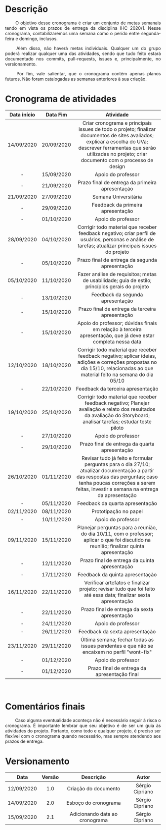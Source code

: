 # Descrição

<p align="justify"> &emsp;&emsp; O objetivo desse cronograma é criar um conjunto de metas semanais tendo em vista os prazos de entrega da disciplina IHC 2020/1. Nesse cronograma, contabilizaremos uma semana como o perído entre segunda-feira e domingo, inclusos.</p>

<p align="justify"> &emsp;&emsp; Além disso, não haverá metas individuais. Qualquer um do grupo poderá realizar qualquer uma das atividades, sendo que tudo feito estará documentado nos commits, pull-requests, issues e, principalmente, no versionamento.</p>

<p align="justify"> &emsp;&emsp; Por fim, vale salientar, que o cronograma contém apenas planos futuros. Não foram catalogadas as semanas anteriores à sua criação.</p>

# Cronograma de atividades

|Data início|Data Fim|Atividade|
|:-:|:-:|:-:|
|14/09/2020|20/09/2020|Criar cronograma e principais issues de todo o projeto; finalizar documentos de sites avaliados; explicar a escolha do UVa; descrever ferramentas que serão utilizadas no projeto; criar documento com o processo de design|
|-         |15/09/2020|Apoio do professor|
|-         |21/09/2020|Prazo final de entrega da primeira apresentação|
|21/09/2020|27/09/2020|Semana Universitária|
|-         |29/09/2020|Feedback da primeira apresentação|
|-         |01/10/2020|Apoio do professor|
|28/09/2020|04/10/2020|Corrigir todo material que receber feedback negativo; criar perfil de usuários, personas e análise de tarefas; atualizar principais issues do projeto|
|-         |05/10/2020|Prazo final de entrega da segunda apresentação|
|05/10/2020|11/10/2020|Fazer análise de requisitos; metas de usabilidade; guia de estilo; princípios gerais do projeto|
|-         |13/10/2020|Feedback da segunda apresentação|
|-         |15/10/2020|Prazo final de entrega da terceira apresentação|
|-         |15/10/2020|Apoio do professor; dúvidas finais em relação à terceira apresentação, que já deve estar completa nessa data|
|12/10/2020|18/10/2020|Corrigir todo material que receber feedback negativo; aplicar ideias, adições e correções propostas no dia 15/10, relacionadas ao que material feito na semana do dia 05/10|
|-         |22/10/2020|Feedback da terceira apresentação|
|19/10/2020|25/10/2020|Corrigir todo material que receber feedback negativo; Planejar avaliação e relato dos resultados da avaliação do Storyboard; analisar tarefas; estudar teste piloto|
|-         |27/10/2020|Apoio do professor|
|-         |29/10/2020|Prazo final de entrega da quarta apresentação|
|26/10/2020|01/11/2020|Revisar tudo já feito e formular perguntas para o dia 27/10; atualizar documentação a partir das respostas das perguntas; caso tenha poucas correções a serem feitas, investir a semana na entrega da apresentação|
|-         |05/11/2020|Feedback da quarta apresentação|
|02/11/2020|08/11/2020|Prototipação no papel|
|-         |10/11/2020|Apoio do professor|
|09/11/2020|15/11/2020|Planejar perguntas para a reunião, do dia 10/11, com o professor; aplicar o que foi discutido na reunião; finalizar quinta apresentação|
|-         |12/11/2020|Prazo final de entrega da quinta apresentação|
|-         |17/11/2020|Feedback da quinta apresentação|
|16/11/2020|22/11/2020|Verificar artefatos e finalizar projeto; revisar tudo que foi feito até essa data; finalizar sexta apresentação|
|-         |22/11/2020|Prazo final de entrega da sexta apresentação|
|-         |24/11/2020|Apoio do professor|
|-         |26/11/2020|Feedback da sexta apresentação|
|23/11/2020|29/11/2020|Última semana; fechar todas as issues pendentes e que não se encaixem no perfil "wont-fix"|
|-         |01/12/2020|Apoio do professor|
|-         |01/12/2020|Prazo final de entrega da apresentação final|

</br>

# Comentários finais

<p align="justify"> &emsp;&emsp; Caso alguma eventualidade aconteça não é necessário seguir à risca o cronograma. É importante lembrar que seu objetivo é de ser um guia às atividades do projeto. Portanto, como todo e qualquer projeto, é preciso ser flexível com o cronograma quando necessário, mas sempre atendendo aos prazos de entrega.</p>

# Versionamento

|Data|Versão|Descrição|Autor|
|:-:|:-:|:-:|:-:|
|12/09/2020|1.0|Criação do documento|Sérgio Cipriano|
|14/09/2020|2.0|Esboço do cronograma|Sérgio Cipriano|
|15/09/2020|2.1|Adicionando data ao cronograma|Sérgio Cipriano|